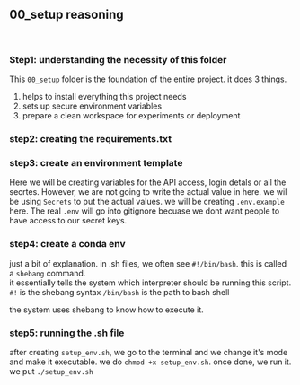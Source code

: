 ## 00_setup reasoning
<br>

### Step1: understanding the necessity of this folder

This `00_setup` folder is the foundation of the entire project. it does 3 things.<br>
1. helps to install everything this project needs
2. sets up secure environment variables
3. prepare a clean workspace for experiments or deployment

### step2: creating the requirements.txt

### step3: create an environment template

Here we will be creating variables for the API access, login detals or all the secrtes. However, we are not going to write the actual value in here. we wil be using `Secrets` to put the actual values. we will be creating `.env.example` here. The real `.env` will go into gitignore becuase we dont want people to have access to our secret keys.

### step4: create a conda env 

just a bit of explanation. in .sh files, we often see `#!/bin/bash`. this is called a `shebang` command.<br>
it essentially tells the system which interpreter should be running this script.<br>
`#!` is the shebang syntax
`/bin/bash` is the path to bash shell<br>

the system uses shebang to know how to execute it.

### step5: running the .sh file
after creating `setup_env.sh`, we go to the terminal and we change it's mode and make it executable. we do `chmod +x setup_env.sh`. once done, we run it. we put `./setup_env.sh`